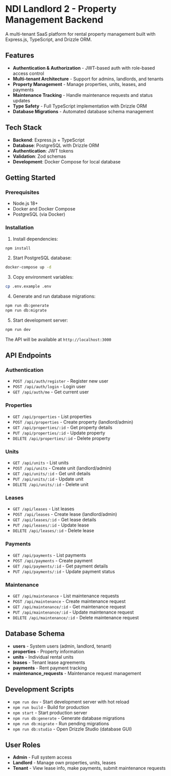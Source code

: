 # NDI Landlord 2 - Property Management Backend

A multi-tenant SaaS platform for rental property management built with Express.js, TypeScript, and Drizzle ORM.

## Features

- **Authentication & Authorization** - JWT-based auth with role-based access control
- **Multi-tenant Architecture** - Support for admins, landlords, and tenants
- **Property Management** - Manage properties, units, leases, and payments
- **Maintenance Tracking** - Handle maintenance requests and status updates
- **Type Safety** - Full TypeScript implementation with Drizzle ORM
- **Database Migrations** - Automated database schema management

## Tech Stack

- **Backend**: Express.js + TypeScript
- **Database**: PostgreSQL with Drizzle ORM
- **Authentication**: JWT tokens
- **Validation**: Zod schemas
- **Development**: Docker Compose for local database

## Getting Started

### Prerequisites

- Node.js 18+
- Docker and Docker Compose
- PostgreSQL (via Docker)

### Installation

1. Install dependencies:
```bash
npm install
```

2. Start PostgreSQL database:
```bash
docker-compose up -d
```

3. Copy environment variables:
```bash
cp .env.example .env
```

4. Generate and run database migrations:
```bash
npm run db:generate
npm run db:migrate
```

5. Start development server:
```bash
npm run dev
```

The API will be available at `http://localhost:3000`

## API Endpoints

### Authentication
- `POST /api/auth/register` - Register new user
- `POST /api/auth/login` - Login user
- `GET /api/auth/me` - Get current user

### Properties
- `GET /api/properties` - List properties
- `POST /api/properties` - Create property (landlord/admin)
- `GET /api/properties/:id` - Get property details
- `PUT /api/properties/:id` - Update property
- `DELETE /api/properties/:id` - Delete property

### Units
- `GET /api/units` - List units
- `POST /api/units` - Create unit (landlord/admin)
- `GET /api/units/:id` - Get unit details
- `PUT /api/units/:id` - Update unit
- `DELETE /api/units/:id` - Delete unit

### Leases
- `GET /api/leases` - List leases
- `POST /api/leases` - Create lease (landlord/admin)
- `GET /api/leases/:id` - Get lease details
- `PUT /api/leases/:id` - Update lease
- `DELETE /api/leases/:id` - Delete lease

### Payments
- `GET /api/payments` - List payments
- `POST /api/payments` - Create payment
- `GET /api/payments/:id` - Get payment details
- `PUT /api/payments/:id` - Update payment status

### Maintenance
- `GET /api/maintenance` - List maintenance requests
- `POST /api/maintenance` - Create maintenance request
- `GET /api/maintenance/:id` - Get maintenance request
- `PUT /api/maintenance/:id` - Update maintenance request
- `DELETE /api/maintenance/:id` - Delete maintenance request

## Database Schema

- **users** - System users (admin, landlord, tenant)
- **properties** - Property information
- **units** - Individual rental units
- **leases** - Tenant lease agreements
- **payments** - Rent payment tracking
- **maintenance_requests** - Maintenance request management

## Development Scripts

- `npm run dev` - Start development server with hot reload
- `npm run build` - Build for production
- `npm start` - Start production server
- `npm run db:generate` - Generate database migrations
- `npm run db:migrate` - Run pending migrations
- `npm run db:studio` - Open Drizzle Studio (database GUI)

## User Roles

- **Admin** - Full system access
- **Landlord** - Manage own properties, units, leases
- **Tenant** - View lease info, make payments, submit maintenance requests